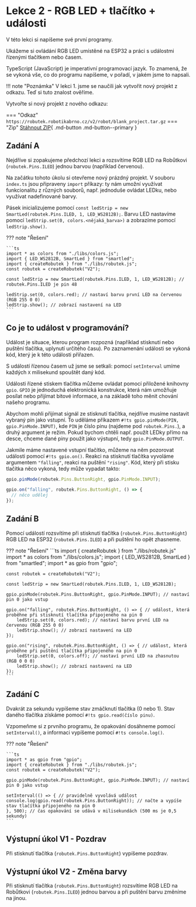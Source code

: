 # Lekce 2 - RGB LED + tlačítko + události

V této lekci si napíšeme své první programy.

Ukážeme si ovládání RGB LED umístěné na ESP32 a práci s událostmi řízenými tlačítkem nebo časem.

TypeScript (JavaScript) je imperativní programovací jazyk. To znamená, že se vykoná vše, co do programu napíšeme,
v pořadí, v jakém jsme to napsali.

!!! note "Poznámka"
    V lekci 1. jsme se naučili jak vytvořit nový projekt z odkazu. Teď si tuto znalost ověříme.

Vytvořte si nový projekt z nového odkazu:

=== "Odkaz"
    ```
    https://robutek.robotikabrno.cz/v2/robot/blank_project.tar.gz
    ```
=== "Zip"
    [Stáhnout ZIP](../blank_project.zip){ .md-button .md-button--primary }

## Zadání A

Nejdříve si zopakujeme předchozí lekci a rozsvítíme RGB LED na Robůtkovi (`robutek.Pins.ILED`) jednou barvou (například červenou).

Na začátku tohoto úkolu si otevřeme nový prázdný projekt. V souboru `index.ts` jsou připraveny `import` příkazy: ty nám umožní využívat funkcionalitu z různých souborů, např. jednoduše ovládat LEDku, nebo využívat nadefinované barvy.

Pásek inicializujeme pomocí `const ledStrip = new SmartLed(robutek.Pins.ILED, 1, LED_WS2812B);`.
Barvu LED nastavíme pomocí `ledStrip.set(0, colors.<nějaká_barva>)` a zobrazíme pomocí `ledStrip.show()`.

??? note "Řešení"

    ```ts
    import * as colors from "./libs/colors.js";
    import { LED_WS2812B, SmartLed } from "smartled";
    import { createRobutek } from "./libs/robutek.js";
    const robutek = createRobutek("V2");

    const ledStrip = new SmartLed(robutek.Pins.ILED, 1, LED_WS2812B); // robutek.Pins.ILED je pin 48

    ledStrip.set(0, colors.red); // nastaví barvu první LED na červenou (RGB 255 0 0)
    ledStrip.show(); // zobrazí nastavení na LED
    ```

## Co je to událost v programování?

Událost je situace, kterou program rozpozná (například stisknutí nebo puštění tlačítka, uplynutí určitého času).
Po zaznamenání události se vykoná kód, který je k této události přiřazen.

S událostí řízenou časem už jsme se setkali: pomocí `setInterval` umíme každých `X` milisekund spouštět daný kód.

Události řízené stiskem tlačítka můžeme ovládat pomocí přiložené knihovny `gpio`.
`GPIO` je jednoduchá elektronická konstrukce, která nám umožňuje posílat nebo přijímat bitové informace, a na základě toho měnit chování našeho programu.

Abychom mohli přijímat signál ze stisknutí tlačítka, nejdříve musíme nastavit vybraný pin jako vstupní. To uděláme příkazem `#!ts gpio.pinMode(PIN, gpio.PinMode.INPUT)`, kde `PIN` je číslo pinu (najdeme pod `robutek.Pins.`), a druhý argument je režim. Pokud bychom chtěli např. použít LEDky přímo na desce, chceme dané piny použít jako výstupní, tedy `gpio.PinMode.OUTPUT`.

Jakmile máme nastavené vstupní tlačítko, můžeme na něm pozorovat události pomocí `#!ts gpio.on()`. Reakci na stisknutí tlačítka vyvoláme argumentem `"falling"`, reakci na puštění `"rising"`. Kód, který při stisku tlačítka něco vykoná, tedy může vypadat takto:

```ts
gpio.pinMode(robutek.Pins.ButtonRight, gpio.PinMode.INPUT);

gpio.on("falling", robutek.Pins.ButtonRight, () => {
  // něco udělej
});
```

## Zadání B

Pomocí událostí rozsvítíme při stisknutí tlačítka (`robutek.Pins.ButtonRight`) RGB LED na ESP32 (`robutek.Pins.ILED`) a při puštění ho opět zhasneme.

??? note "Řešení"
    ```ts
    import { createRobutek } from "./libs/robutek.js"
    import * as colors from "./libs/colors.js";
    import { LED_WS2812B, SmartLed } from "smartled";
    import * as gpio from "gpio";

    const robutek = createRobutek("V2");

    const ledStrip = new SmartLed(robutek.Pins.ILED, 1, LED_WS2812B);

    gpio.pinMode(robutek.Pins.ButtonRight, gpio.PinMode.INPUT); // nastaví pin 0 jako vstup

    gpio.on("falling", robutek.Pins.ButtonRight, () => { // událost, která proběhne při stisknutí tlačítka připojeného na pin 0
        ledStrip.set(0, colors.red); // nastaví barvu první LED na červenou (RGB 255 0 0)
        ledStrip.show(); // zobrazí nastavení na LED
    });

    gpio.on("rising", robutek.Pins.ButtonRight, () => { // událost, která proběhne při puštění tlačítka připojeného na pin 0
        ledStrip.set(0, colors.off); // nastaví první LED na zhasnutou (RGB 0 0 0)
        ledStrip.show(); // zobrazí nastavení na LED
    });
    ```

## Zadání C

Dvakrát za sekundu vypíšeme stav zmáčknutí tlačítka (0 nebo 1). Stav daného tlačítka získáme pomocí `#!ts gpio.read(číslo pinu)`.

Vzpomeňme si z prvního programu, že opakování dosáhneme pomocí `setInterval()`, a informaci vypíšeme pomocí `#!ts console.log()`.

??? note "Řešení"

    ```ts
    import * as gpio from "gpio";
    import { createRobutek } from "./libs/robutek.js";
    const robutek = createRobutek("V2");

    gpio.pinMode(robutek.Pins.ButtonRight, gpio.PinMode.INPUT); // nastaví pin 0 jako vstup

    setInterval(() => { // pravidelně vyvolává událost
    console.log(gpio.read(robutek.Pins.ButtonRight)); // načte a vypíše stav tlačítka připojeného na pin 0
    }, 500); // čas opakování se udává v milisekundách (500 ms je 0,5 sekundy)
    ```

## Výstupní úkol V1 - Pozdrav

Při stisknutí tlačítka (`robutek.Pins.ButtonRight`) vypíšeme pozdrav.

## Výstupní úkol V2 - Změna barvy

Při stisknutí tlačítka (`robutek.Pins.ButtonRight`) rozsvítíme RGB LED na Robůtkovi (`robutek.Pins.ILED`) jednou barvou a při puštění barvu změníme na jinou.

